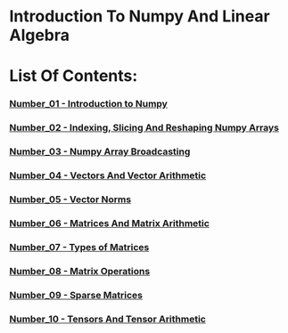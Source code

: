 # Introduction To Numpy And Linear Algebra

# List Of Contents:

### [Number_01 - Introduction to Numpy](Content%20details/Number_01.md)
### [Number_02 - Indexing, Slicing And Reshaping Numpy Arrays](Content%20details/Number_02.md)
### [Number_03 - Numpy Array Broadcasting](Content%20details/Number_03.md)
### [Number_04 - Vectors And Vector Arithmetic](Content%20details/Number_04.md)
### [Number_05 - Vector Norms](Content%20details/Number_05.md)
### [Number_06 - Matrices And Matrix Arithmetic](Content%20details/Number_06.md)
### [Number_07 - Types of Matrices](Content%20details/Number_07.md)
### [Number_08 - Matrix Operations](Content%20details/Number_08.md)
### [Number_09 - Sparse Matrices](Content%20details/Number_09.md)
### [Number_10 - Tensors And Tensor Arithmetic](Content%20details/Number_10.md)
